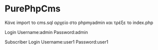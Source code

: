 # PurePhpCms
Κάνε import το cms.sql αρχείο στο phpmyadmin
και τρέξε το index.php

Login
Username:admin
Password:admin

Subscriber Login
Username:user1
Password:user1
